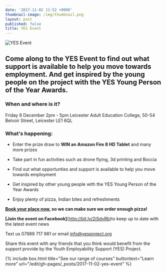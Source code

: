 ```yaml
---
date: '2017-11-02 11:52 +0000'
thumbnail-image: /img/thumbnail.png
layout: post
published: false
title: YES Event
---
```

![YES Event]({{site.baseurl}}/img/website-banner.png)

## Come along to the YES Event to find out what support is available to help you move towards employment. And get inspired by the young people on the project with the YES Young Person of the Year Awards.

### When and where is it?
Friday 8 December
2pm - 5pm
Leicester Adult Education College, 50-54 Belvoir Street, Leicester LE1 6QL

### What's happening:
- Enter the prize draw to **WIN an Amazon Fire 8 HD Tablet** and many more prizes

- Take part in fun activities such as drone flying, 3d printing and Boccia

- Find out what opportunties and support is available to help you move towards employment

- Get inspired by other young people with the YES Young Person of the Year Awards

- Enjoy plenty of pizza, Indian bites and refreshments

**[Book your place now](http://bit.ly/2h5fIN9), so we can make sure we order enough pizza!**

**[Join the event on Facebook]**(http://bit.ly/2iSdyRb)to keep up to date with the latest event news

Text us 07989 717 981 or email [info@yesproject.org](info@yesproject.org)

Share this event with any friends that you think would benefit from the support provide by the Youth Employability Support (YES) Project.

{% include box.html title="See our range of courses" buttontext="Learn more" url="/edit/gh-pages/_posts/2017-11-02-yes-event" %}
